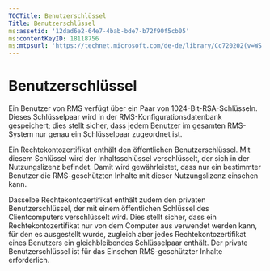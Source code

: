 ```yaml
---
TOCTitle: Benutzerschlüssel
Title: Benutzerschlüssel
ms:assetid: '12dad6e2-64e7-4bab-bde7-b72f90f5cb05'
ms:contentKeyID: 18118756
ms:mtpsurl: 'https://technet.microsoft.com/de-de/library/Cc720202(v=WS.10)'
---
```


Benutzerschlüssel
=================

Ein Benutzer von RMS verfügt über ein Paar von 1024-Bit-RSA-Schlüsseln. Dieses Schlüsselpaar wird in der RMS-Konfigurationsdatenbank gespeichert; dies stellt sicher, dass jedem Benutzer im gesamten RMS-System nur genau ein Schlüsselpaar zugeordnet ist.

Ein Rechtekontozertifikat enthält den öffentlichen Benutzerschlüssel. Mit diesem Schlüssel wird der Inhaltsschlüssel verschlüsselt, der sich in der Nutzungslizenz befindet. Damit wird gewährleistet, dass nur ein bestimmter Benutzer die RMS-geschützten Inhalte mit dieser Nutzungslizenz einsehen kann.

Dasselbe Rechtekontozertifikat enthält zudem den privaten Benutzerschlüssel, der mit einem öffentlichen Schlüssel des Clientcomputers verschlüsselt wird. Dies stellt sicher, dass ein Rechtekontozertifikat nur von dem Computer aus verwendet werden kann, für den es ausgestellt wurde, zugleich aber jedes Rechtekontozertifikat eines Benutzers ein gleichbleibendes Schlüsselpaar enthält. Der private Benutzerschlüssel ist für das Einsehen RMS-geschützter Inhalte erforderlich.
